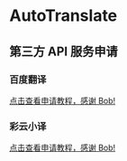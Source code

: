 # AutoTranslate
## 第三方 API 服务申请
### 百度翻译

[点击查看申请教程，感谢 Bob!](https://bobtranslate.com/service/translate/baidu.html)
### 彩云小译

[点击查看申请教程，感谢 Bob!](https://bobtranslate.com/service/translate/caiyun.html)